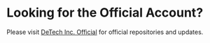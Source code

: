 # Looking for the Official Account?

Please visit [DeTech Inc. Official](https://github.com/detech-official) for official repositories and updates.
